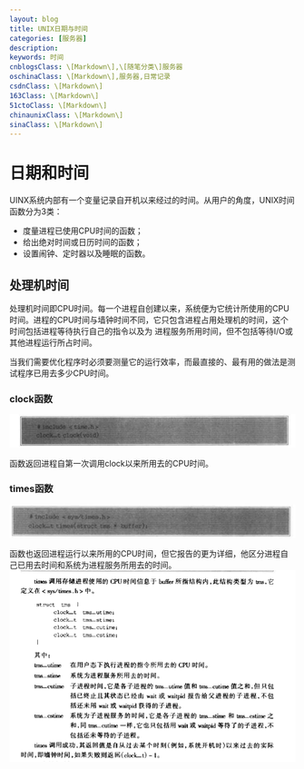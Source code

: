 ```yaml
---
layout: blog
title: UNIX日期与时间
categories: [服务器]
description:
keywords: 时间
cnblogsClass: \[Markdown\],\[随笔分类\]服务器
oschinaClass: \[Markdown\],服务器,日常记录
csdnClass: \[Markdown\]
163Class: \[Markdown\]
51ctoClass: \[Markdown\]
chinaunixClass: \[Markdown\]
sinaClass: \[Markdown\]
---
```


# 日期和时间
UINX系统内部有一个变量记录自开机以来经过的时间。从用户的角度，UNIX时间函数分为3类：
- 度量进程已使用CPU时间的函数；
- 给出绝对时间或日历时间的函数；
- 设置闹钟、定时器以及睡眠的函数。

## 处理机时间
处理机时间即CPU时间。每一个进程自创建以来，系统便为它统计所使用的CPU时间。进程的CPU时间与墙钟时间不同，它只包含进程占用处理机的时间，这个时间包括进程等待执行自己的指令以及为
进程服务所用时间，但不包括等待I/O或其他进程运行所占时间。

当我们需要优化程序时必须要测量它的运行效率，而最直接的、最有用的做法是测试程序已用去多少CPU时间。

### clock函数
 ![image](https://raw.githubusercontent.com/WalkingSun/WindBlog/gh-pages/images/blog/TIM截图20181207110330.png)

函数返回进程自第一次调用clock以来所用去的CPU时间。

### times函数
 ![image](https://raw.githubusercontent.com/WalkingSun/WindBlog/gh-pages/images/blog/TIM截图20181207110448.png)

函数也返回进程运行以来所用的CPU时间，但它报告的更为详细，他区分进程自己已用去时间和系统为进程服务所用去的时间。
 ![image](https://raw.githubusercontent.com/WalkingSun/WindBlog/gh-pages/images/blog/TIM截图20181207110630.png)

<!-- ## 设置定时器 -->
